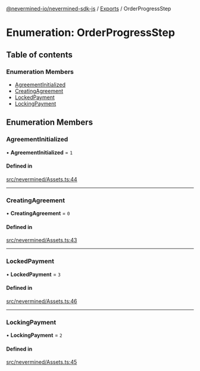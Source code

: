 [@nevermined-io/nevermined-sdk-js](../README.md) / [Exports](../modules.md) / OrderProgressStep

# Enumeration: OrderProgressStep

## Table of contents

### Enumeration Members

- [AgreementInitialized](OrderProgressStep.md#agreementinitialized)
- [CreatingAgreement](OrderProgressStep.md#creatingagreement)
- [LockedPayment](OrderProgressStep.md#lockedpayment)
- [LockingPayment](OrderProgressStep.md#lockingpayment)

## Enumeration Members

### AgreementInitialized

• **AgreementInitialized** = ``1``

#### Defined in

[src/nevermined/Assets.ts:44](https://github.com/nevermined-io/sdk-js/blob/310c98f/src/nevermined/Assets.ts#L44)

___

### CreatingAgreement

• **CreatingAgreement** = ``0``

#### Defined in

[src/nevermined/Assets.ts:43](https://github.com/nevermined-io/sdk-js/blob/310c98f/src/nevermined/Assets.ts#L43)

___

### LockedPayment

• **LockedPayment** = ``3``

#### Defined in

[src/nevermined/Assets.ts:46](https://github.com/nevermined-io/sdk-js/blob/310c98f/src/nevermined/Assets.ts#L46)

___

### LockingPayment

• **LockingPayment** = ``2``

#### Defined in

[src/nevermined/Assets.ts:45](https://github.com/nevermined-io/sdk-js/blob/310c98f/src/nevermined/Assets.ts#L45)
